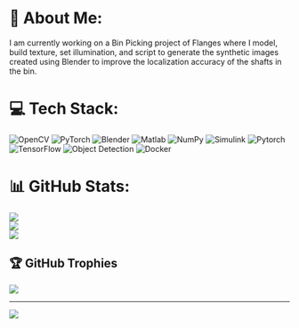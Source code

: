 # 💫 About Me:
I am currently working on a Bin Picking project of Flanges where I model, build texture, set illumination, and script to generate the synthetic images created using Blender to improve the localization accuracy of the shafts in the bin. <br>


# 💻 Tech Stack:
![OpenCV](https://img.shields.io/badge/opencv-3670A0?style=for-the-badge&logo=Opencv&logoColor=ffdd54) ![PyTorch](https://img.shields.io/badge/pytorch-%23008080.svg?style=for-the-badge&logo=latex&logoColor=white) ![Blender](https://img.shields.io/badge/Blender-%2300599C.svg?style=for-the-badge&logo=c%2B%2B&logoColor=white) ![Matlab](https://img.shields.io/badge/Tensorflow-%23D00000.svg?style=for-the-badge&logo=Keras&logoColor=white) ![NumPy](https://img.shields.io/badge/numpy-%23013243.svg?style=for-the-badge&logo=numpy&logoColor=white) ![Simulink](https://img.shields.io/badge/yolo-%23EE4C2C.svg?style=for-the-badge&logo=PyTorch&logoColor=white) ![Pytorch](https://img.shields.io/badge/keras-%23F7931E.svg?style=for-the-badge&logo=scikit-learn&logoColor=white) ![TensorFlow](https://img.shields.io/badge/Scikit_Learning-%23FF6F00.svg?style=for-the-badge&logo=TensorFlow&logoColor=white) ![Object Detection](https://img.shields.io/badge/Object_Detection-FCC624?style=for-the-badge&logo=linux&logoColor=black) ![Docker](https://img.shields.io/badge/docker-%230db7ed.svg?style=for-the-badge&logo=docker&logoColor=white)
# 📊 GitHub Stats:
![](https://github-readme-stats.vercel.app/api?username=Abhiramrkrishna&theme=dark&hide_border=false&include_all_commits=false&count_private=false)<br/>
![](https://github-readme-streak-stats.herokuapp.com/?user=Abhiramrkrishna&theme=dark&hide_border=false)<br/>
![](https://github-readme-stats.vercel.app/api/top-langs/?username=Abhiramrkrishna&theme=dark&hide_border=false&include_all_commits=false&count_private=false&layout=compact)

## 🏆 GitHub Trophies
![](https://github-profile-trophy.vercel.app/?username=Abhiramrkrishna&theme=radical&no-frame=false&no-bg=true&margin-w=4)

---
[![](https://visitcount.itsvg.in/api?id=Abhiramrkrishna&icon=0&color=0)](https://visitcount.itsvg.in)

<!-- Proudly created with GPRM ( https://gprm.itsvg.in ) -->
